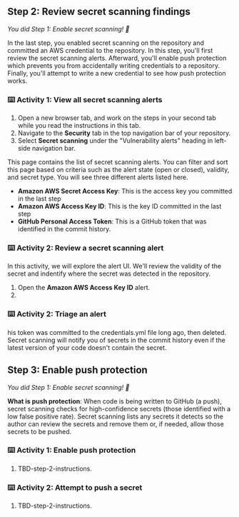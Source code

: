 <!--
  <<< Author notes: Step 2 >>>
  Start this step by acknowledging the previous step.
  Define terms and link to docs.github.com.
  TBD-step-2-notes.
-->

## Step 2: Review secret scanning findings

_You did Step 1: Enable secret scanning! :tada:_

In the last step, you enabled secret scanning on the repository and committed an AWS credential to the repository.  In this step, you'll first review the secret scanning alerts. Afterward, you'll enable push protection which prevents you from accidentally writing credentials to a repository. Finally, you'll attempt to write a new credential to see how push protection works.

### :keyboard: Activity 1: View all secret scanning alerts

1. Open a new browser tab, and work on the steps in your second tab while you read the instructions in this tab.
2. Navigate to the **Security** tab in the top navigation bar of your repository.
3. Select **Secret scanning** under the "Vulnerability alerts" heading in left-side navigation bar.

This page contains the list of secret scanning alerts. You can filter and sort this page based on criteria such as the alert state (open or closed), validity, and secret type. You will see three different alerts listed here.
 - **Amazon AWS Secret Access Key**: This is the access key you committed in the last step
 - **Amazon AWS Access Key ID**: This is the key ID committed in the last step
 - **GitHub Personal Access Token**: This is a GitHub token that was identified in the commit history. 

### :keyboard: Activity 2: Review a secret scanning alert

In this activity, we will explore the alert UI. We'll review the validity of the secret and indentify where the secret was detected in the repository. 

1. Open the **Amazon AWS Access Key ID** alert.
2.  

### :keyboard: Activity 2: Triage an alert
his token was committed to the credentials.yml file long ago, then deleted. Secret scanning will notify you of secrets in the commit history even if the latest version of your code doesn't contain the secret.

## Step 3: Enable push protection

_You did Step 1: Enable secret scanning! :tada:_

**What is push protection**: When code is being written to GitHub (a push), secret scanning checks for high-confidence secrets (those identified with a low false positive rate). Secret scanning lists any secrets it detects so the author can review the secrets and remove them or, if needed, allow those secrets to be pushed.
### :keyboard: Activity 1: Enable push protection

1. TBD-step-2-instructions.

### :keyboard: Activity 2: Attempt to push a secret

1. TBD-step-2-instructions.
